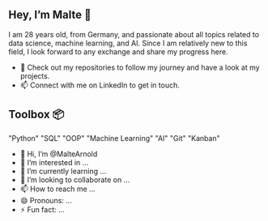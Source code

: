 ## Hey, I’m Malte 👋
I am 28 years old, from Germany, and passionate about all topics related to data science, machine learning, and AI. Since I am relatively new to this field, I look forward to any exchange and share my progress here.
- 📝 Check out my repositories to follow my journey and have a look at my projects.
- 📫 Connect with me on LinkedIn to get in touch.
## Toolbox 📦
"Python" "SQL" "OOP" "Machine Learning" "AI" "Git" "Kanban"
- 👋 Hi, I’m @MalteArnold
- 👀 I’m interested in ...
- 🌱 I’m currently learning ...
- 💞️ I’m looking to collaborate on ...
- 📫 How to reach me ...
- 😄 Pronouns: ...
- ⚡ Fun fact: ...

<!---
MalteArnold/MalteArnold is a ✨ special ✨ repository because its `README.md` (this file) appears on your GitHub profile.
You can click the Preview link to take a look at your changes.
--->
